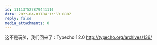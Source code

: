 ```yaml
---
id: 111137527879441110
date: 2022-04-01T04:12:53.000Z
reply: false
media_attachments: 0
---
```


这不是玩笑，我们回来了：Typecho 1.2.0 http://typecho.org/archives/136/ 

